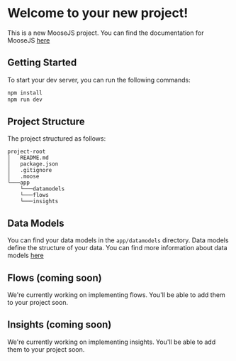# Welcome to your new project!

This is a new MooseJS project. You can find the documentation for MooseJS [here](https://docs.moosejs.com)

## Getting Started

To start your dev server, you can run the following commands:

```bash
npm install
npm run dev
```

## Project Structure

The project structured as follows:

```
project-root
│   README.md
│   package.json
│   .gitignore
│   .moose
└───app
    └───datamodels
    └───flows
    └───insights

```

## Data Models

You can find your data models in the `app/datamodels` directory. Data models define the structure of your data. You can find more information about data models [here](https://docs.moosejs.com)

## Flows (coming soon)

We're currently working on implementing flows. You'll be able to add them to your project soon.

## Insights (coming soon)

We're currently working on implementing insights. You'll be able to add them to your project soon.
